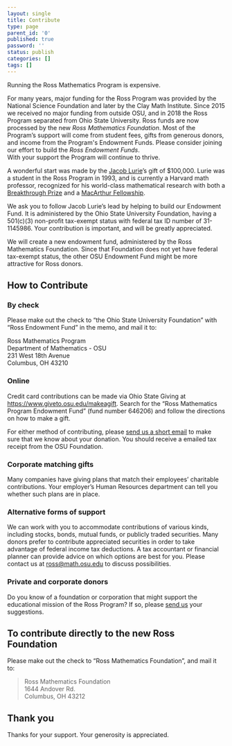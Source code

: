 ```yaml
---
layout: single
title: Contribute
type: page
parent_id: '0'
published: true
password: ''
status: publish
categories: []
tags: []
---
```

Running the Ross Mathematics Program is expensive.

For many years, major funding for the Ross Program was provided by the National Science Foundation and later by the Clay Math Institute.  Since 2015 we received no major funding from outside OSU, and in 2018 the Ross Program separated from Ohio State University. Ross funds are now processed by the new <i>Ross Mathematics Foundation</i>. Most of the Program’s support will come from student fees, gifts from generous donors, and income from the Program's Endowment Funds. Please consider joining our effort to build the _Ross Endowment Funds_. <br>
With your support the Program will continue to thrive.

A wonderful start was made by the [Jacob Lurie](http://en.wikipedia.org/wiki/Jacob_Lurie)’s gift of $100,000\. Lurie was a student in the Ross Program in 1993, and is currently a Harvard math professor, recognized for his world-class mathematical research with both a [Breakthrough Prize](http://en.wikipedia.org/wiki/Breakthrough_Prize_in_Mathematics) and a [MacArthur Fellowship](http://www.macfound.org/fellows/class/class-2014/).

We ask you to follow Jacob Lurie’s lead by helping to build our Endowment Fund. It is administered by the Ohio State University Foundation, having a 501(c)(3) non-profit tax-exempt status with federal tax ID number of 31-1145986. Your contribution is important, and will be greatly appreciated. 

We will create a new endowment fund, administered by the Ross Mathematics Foundation.  Since that Foundation does not yet have federal tax-exempt status, the other OSU Endowment Fund might be more attractive for Ross donors. 

## How to Contribute

### By check

Please make out the check to “the Ohio State University Foundation” with “Ross Endowment Fund” in the memo, and mail it to:

Ross Mathematics Program<br>
Department of Mathematics - OSU<br>
231 West 18th Avenue<br>
Columbus, OH 43210

### Online

Credit card contributions can be made via Ohio State Giving at https://www.giveto.osu.edu/makeagift. Search for the “Ross Mathematics Program Endowment Fund” (fund number 646206) and follow the directions on how to make a gift.  

For either method of contributing, please [send us a short email](mailto:ross@math.osu.edu) to make sure that we know about your donation. You should receive a emailed tax receipt from the OSU Foundation.

### Corporate matching gifts

Many companies have giving plans that match their employees’ charitable contributions. Your employer’s Human Resources department can tell you whether such plans are in place.

### Alternative forms of support

We can work with you to accommodate contributions of various kinds, including stocks, bonds, mutual funds, or publicly traded securities. Many donors prefer to contribute appreciated securities in order to take advantage of federal income tax deductions. A tax accountant or financial planner can provide advice on which options are best for you. Please contact us at [ross@math.osu.edu](mailto:ross@math.osu.edu) to discuss possibilities.

### Private and corporate donors

Do you know of a foundation or corporation that might support the educational mission of the Ross Program? If so, please [send us](mailto:ross@math.osu.edu) your suggestions.

## To contribute directly to the new Ross Foundation

Please make out the check to “Ross Mathematics Foundation”, and mail it to:

> Ross Mathematics Foundation  
> 1644 Andover Rd.  
> Columbus, OH 43212

## Thank you

Thanks for your support. Your generosity is appreciated.
